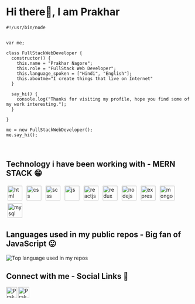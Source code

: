 <!---
Prakharnagore/Prakharnagore is a ✨ special ✨ repository because its `README.md` (this file) appears on your GitHub profile.
You can click the Preview link to take a look at your changes.
--->
# Hi there👋, I am Prakhar

```node
#!/usr/bin/node


var me;

class FullStackWebDeveloper {
  constructor() {
    this.name = "Prakhar Nagore";
    this.role = "FullStack Web Developer";
    this.language_spoken = ["Hindi", "English"];
    this.aboutme="I create things that live on Internet"
  }

  say_hi() {
    console.log("Thanks for visiting my profile, hope you find some of my work interesting.");
  }

}

me = new FullStackWebDeveloper();
me.say_hi();

```
&nbsp;
## Technology i have been working with - MERN STACK 😁
<p>
<img src="https://img.icons8.com/color/144/000000/html-5--v1.png" height="40" style="vertical-align:down; margin:4px" alt="html">
<img src="https://img.icons8.com/color/144/000000/css3.png" height="40" style="vertical-align:down; margin:4px" alt="css">
<img src="https://img.icons8.com/color/144/000000/sass.png" height="40" style="vertical-align:down; margin:4px" alt="scss">
<img src="https://img.icons8.com/color/144/000000/javascript--v1.png" height="40" style="vertical-align:down; margin:4px" alt="js">
<img src="https://img.icons8.com/color/144/000000/react-native.png" height="40" style="vertical-align:down; margin:4px" alt="reactjs">
<img src="https://img.icons8.com/color/144/000000/redux.png" height="40" style="vertical-align:down; margin:4px" alt="redux">
<img src="https://img.icons8.com/color/144/000000/nodejs.png" height="40" style="vertical-align:down; margin:4px" alt="nodejs">
<img src="https://img.icons8.com/ios/2x/express-js.png" height="40" style="vertical-align:down; margin:4px" alt="express">
<img src="https://img.icons8.com/color/144/000000/mongodb.png" height="40" style="vertical-align:down; margin:4px" alt="mongodb">
<img src="https://img.icons8.com/color/144/000000/mysql-logo.png" height="40" style="vertical-align:down; margin:4px" alt="mysql">
</p>

## Languages used in my public repos - Big fan of JavaScript 😛
<img width="" src="https://github-readme-stats.vercel.app/api/top-langs/?username=prakharnagore&layout=compact&show_icons=true&card_width=1000" alt="Top language used in my repos" />

## Connect with me - Social Links 📱
<a href="https://www.instagram.com/prakharnag0re/">
  <img align="left" alt="Prakhar's Instagram" width="30px" src="https://raw.githubusercontent.com/hussainweb/hussainweb/main/icons/instagram.png" />
</a>
<a href="https://www.linkedin.com/in/prakharnagore/">
  <img align="left" alt="Prakhar's LinkedIN" width="30px" src="https://raw.githubusercontent.com/peterthehan/peterthehan/master/assets/linkedin.svg" />
</a>


